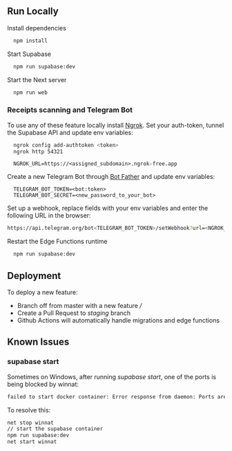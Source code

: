 ## Run Locally

Install dependencies

```bash
  npm install
```

Start Supabase

```bash
  npm run supabase:dev
```

Start the Next server

```bash
  npm run web
```

### Receipts scanning and Telegram Bot

To use any of these feature locally install [Ngrok](https://ngrok.com/download). Set your auth-token, tunnel the Supabase API and update env variables:

```bash
  ngrok config add-authtoken <token>
  ngrok http 54321
```

```env
  NGROK_URL=https://<assigned_subdomain>.ngrok-free.app
```

Create a new Telegram Bot through [Bot Father](https://web.telegram.org/k/#@BotFather) and update env variables:

```env
  TELEGRAM_BOT_TOKEN=<bot:token>
  TELEGRAM_BOT_SECRET=<new_password_to_your_bot>
```

Set up a webhook, replace fields with your env variables and enter the following URL in the browser:

```bash
https://api.telegram.org/bot<TELEGRAM_BOT_TOKEN>/setWebhook?url=<NGROK_URL>/functions/v1/telegram-bot?secret=<TELEGRAM_BOT_SECRET>
```

Restart the Edge Functions runtime

```bash
  npm run supabase:dev
```

## Deployment

To deploy a new feature:

- Branch off from master with a new feature _<platform>/<feat>_
- Create a Pull Request to _staging_ branch
- Github Actions will automatically handle migrations and edge functions

## Known Issues

### supabase start

Sometimes on Windows, after running _supabase start_, one of the ports is being blocked by winnat:

```cmd
failed to start docker container: Error response from daemon: Ports are not available: exposing port TCP 0.0.0.0:54322 -> 0.0.0.0:0: listen tcp 0.0.0.0:54322: bind: An attempt was made to access a socket in a way forbidden by its access permissions.
```

To resolve this:

```cmd
net stop winnat
// start the supabase container
npm run supabase:dev
net start winnat
```
